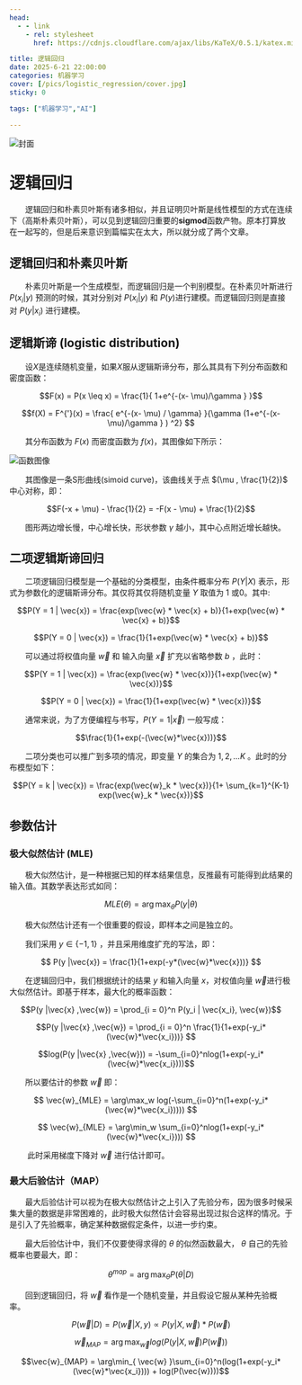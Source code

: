 ```yaml
---
head:
  - - link
    - rel: stylesheet
      href: https://cdnjs.cloudflare.com/ajax/libs/KaTeX/0.5.1/katex.min.css

title: 逻辑回归
date: 2025-6-21 22:00:00
categories: 机器学习
cover: [/pics/logistic_regression/cover.jpg]
sticky: 0

tags: ["机器学习","AI"]

---
```


![封面](/pics/logistic_regression/cover.jpg)

# 逻辑回归

&emsp;&emsp;逻辑回归和朴素贝叶斯有诸多相似，并且证明贝叶斯是线性模型的方式在连续下（高斯朴素贝叶斯），可以见到逻辑回归重要的**sigmod**函数产物。原本打算放在一起写的，但是后来意识到篇幅实在太大，所以就分成了两个文章。

## 逻辑回归和朴素贝叶斯
&emsp;&emsp;朴素贝叶斯是一个生成模型，而逻辑回归是一个判别模型。在朴素贝叶斯进行 $P(x_i| y)$ 预测的时候，其对分别对 $P(x_i | y)$ 和 $P(y)$进行建模。而逻辑回归则是直接对 $P(y | x_i)$ 进行建模。

## 逻辑斯谛 (logistic distribution)

&emsp;&emsp;设$X$是连续随机变量，如果$X$服从逻辑斯谛分布，那么其具有下列分布函数和密度函数：

$$F(x) = P(x \leq x) = \frac{1}{ 1+e^{-(x- \mu)/\gamma } }$$

$$f(X) = F^{'}(x) = \frac{ e^{-(x- \mu) / \gamma} }{\gamma (1+e^{-(x- \mu)/\gamma } ) ^2} $$

&emsp;&emsp;其分布函数为 $F(x)$ 而密度函数为 $f(x)$，其图像如下所示：

![函数图像](/pics/logistic_regression/sigmod.png)


&emsp;&emsp;其图像是一条S形曲线(simoid curve)，该曲线关于点 $(\mu , \frac{1}{2})$ 中心对称，即：

$$F(-x + \mu) - \frac{1}{2} = -F(x - \mu) + \frac{1}{2}$$

&emsp;&emsp;图形两边增长慢，中心增长快，形状参数 $\gamma$ 越小，其中心点附近增长越快。

## 二项逻辑斯谛回归

&emsp;&emsp;二项逻辑回归模型是一个基础的分类模型，由条件概率分布 $P(Y | X)$ 表示，形式为参数化的逻辑斯谛分布。其仅将其仅将随机变量 $Y$ 取值为 1 或0。其中:

$$P(Y = 1 | \vec{x}) = \frac{exp(\vec{w} * \vec{x} + b)}{1+exp(\vec{w} * \vec{x} + b)}$$

$$P(Y = 0 | \vec{x}) = \frac{1}{1+exp(\vec{w} * \vec{x} + b)}$$

&emsp;&emsp;可以通过将权值向量 $\vec{w}$ 和 输入向量 $\vec{x}$ 扩充以省略参数 $b$ ，此时：

$$P(Y = 1 | \vec{x}) = \frac{exp(\vec{w} * \vec{x})}{1+exp(\vec{w} * \vec{x})}$$

$$P(Y = 0 | \vec{x}) = \frac{1}{1+exp(\vec{w} * \vec{x})}$$

&emsp;&emsp;通常来说，为了方便编程与书写，$P(Y = 1 | \vec{x})$ 一般写成：

$$\frac{1}{1+exp(-(\vec{w}*\vec{x}))}$$

&emsp;&emsp;二项分类也可以推广到多项的情况，即变量 $Y$ 的集合为 ${1, 2, ... K}$ 。此时的分布模型如下：

$$P(Y = k | \vec{x}) = \frac{exp(\vec{w}_k * \vec{x})}{1+ \sum_{k=1}^{K-1} exp(\vec{w}_k * \vec{x})}$$

## 参数估计

### 极大似然估计 (MLE)

&emsp;&emsp;极大似然估计，是一种根据已知的样本结果信息，反推最有可能得到此结果的输入值。其数学表达形式如同：

$$MLE(\theta) = \arg\max_{\theta} P(y | \theta)$$

&emsp;&emsp;极大似然估计还有一个很重要的假设，即样本之间是独立的。

&emsp;&emsp;我们采用 $y \in \{-1, 1\}$ ，并且采用维度扩充的写法，即：

$$ P(y |\vec{x}) = \frac{1}{1+exp(-y*(\vec{w}*\vec{x}))} $$

&emsp;&emsp;在逻辑回归中，我们根据统计的结果 $y$ 和输入向量 $x$，对权值向量 $\vec{w}$进行极大似然估计。即基于样本，最大化的概率函数：

$$P(y |\vec{x} ,\vec{w}) = \prod_{i = 0}^n P(y_i | \vec{x_i}, \vec{w})$$

$$P(y |\vec{x} ,\vec{w}) = \prod_{i = 0}^n \frac{1}{1+exp(-y_i*(\vec{w}*\vec{x_i}))} $$

$$log(P(y |\vec{x} ,\vec{w})) = -\sum_{i=0}^nlog(1+exp(-y_i*(\vec{w}*\vec{x_i})))$$

&emsp;&emsp;所以要估计的参数 $\vec{w}$ 即：

$$ \vec{w}_{MLE} = \arg\max_w log(-\sum_{i=0}^n(1+exp(-y_i*(\vec{w}*\vec{x_i})))) $$

$$ \vec{w}_{MLE} = \arg\min_w \sum_{i=0}^nlog(1+exp(-y_i*(\vec{w}*\vec{x_i}))) $$

&emsp;&emsp; 此时采用梯度下降对 $\vec{w}$ 进行估计即可。

### 最大后验估计（MAP）

&emsp;&emsp;最大后验估计可以视为在极大似然估计之上引入了先验分布，因为很多时候采集大量的数据是非常困难的，此时极大似然估计会容易出现过拟合这样的情况。于是引入了先验概率，确定某种数据假定条件，以进一步约束。

&emsp;&emsp;最大后验估计中，我们不仅要使得求得的 $\theta$ 的似然函数最大， $\theta$ 自己的先验概率也要最大，即：

$$\theta^{map} = \arg\max_{\theta}P(\theta|D) $$

&emsp;&emsp;回到逻辑回归，将 $\vec{w}$ 看作是一个随机变量，并且假设它服从某种先验概率。

$$P(\vec{w} | D) = P(\vec{w} | X,y) \propto P(y | X, \vec{w}) * P(\vec{w}) $$

$$\vec{w}_{MAP} = \arg\max_{ \vec{w} }log(P(y | X, \vec{w})P(\vec{w}))$$

$$\vec{w}_{MAP} = \arg\min_{ \vec{w} }\sum_{i=0}^n(log(1+exp(-y_i*(\vec{w}*\vec{x_i}))) + log(P(\vec{w})))$$